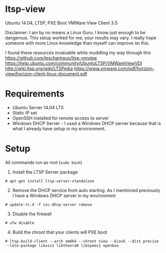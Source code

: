 # ltsp-view
Ubuntu 14.04, LTSP, PXE Boot VMWare View Client 3.5

Disclaimer: I am by no means a Linux Guru. I know just enough to be dangerous. This setup worked for me, your results may vary. I really hope someone with more Linux knowledge than myself can improve on this.

I found these resources invaluable while muddling my way through this
https://github.com/leschartreux/ltsp-vmview
https://help.ubuntu.com/community/UbuntuLTSP/VMWareViewVDI
http://wiki.ltsp.org/wiki/LTSPedia
https://www.vmware.com/pdf/horizon-view/horizon-client-linux-document.pdf

# Requirements
* Ubuntu Server 14.04 LTS 
* Static IP set
* OpenSSH installed for remote access to server
* Windows DHCP Server - I used a Windows DHCP server because that is what I already have setup in my environment.

# Setup
All commands run as root (`sudo bash`)

1. Install the LTSP Server package
 ```
# apt-get install ltsp-server-standalone
```
2. Remove the DHCP service from auto starting. As I mentioned previously I have a Windows DHCP server in my environment
```
# update-rc.d -f isc-dhcp-server remove
```
3. Disable the firewall
```
# ufw disable
```
4. Build the chroot that your clients will PXE boot
```
# ltsp-build-client --arch amd64 --chroot view --kiosk --dist precise --late-package libxss1 libtheora0 libspeex1 openbox
```

